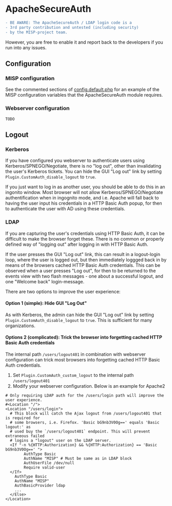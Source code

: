 # ApacheSecureAuth
<!---
Ugly diff hack to render text as red using Github's markdown parser
-->
```diff
- BE AWARE: The ApacheSecureAuth / LDAP login code is a 
- 3rd party contribution and untested (including security)
- by the MISP-project team.
```

However, you are free to enable it and report back to the developers if you run into any issues.

## Configuration
### MISP configuration
See the commented sections of [config.default.php](../app/Config/config.default.php) for an example of the MISP configuration variables that the ApacheSecureAuth module requires.

### Webserver configuration
`TODO`

## Logout
### Kerberos
If you have configured you webserver to authenticate users using Kerberos/SPNEGO/Negotiate, 
there is no "log out", other than invalidating the user's Kerberos tickets. 
You can hide the GUI "Log out" link by setting `Plugin.CustomAuth_disable_logout` to `true`.

If you just want to log in as another user, you should be able to do this in an ingonito window. 
Most browser will not allow Kerberos/SPNEGO/Negotiate authentification when in ingognito mode, 
and i.e. Apache will fall back to having  the user input his credentials in a HTTP Basic Auth 
popup, for then to authenticate the user with AD using these credentials.

### LDAP
If you are capturing the user's credentials using HTTP Basic Auth, it can be difficult to make
the browser forget these. 
There is no common or properly defined way of "logging out" after logging in with HTTP Basic Auth.

If the user presses the GUI "Log out" link, this can result in a logout-login loop, where the user
is logged out, but then immediately loggged back in by means of the browsers cached HTTP Basic Auth
credentials. This can be observed when a user presses "Log out", for then to be returned to the 
events view with two flash messages - one about a successful logout, and one "Welcome back" login-message.

There are two options to improve the user experience:

#### Option 1 (simple): Hide GUI "Log Out"
As with Kerberos, the admin can hide the GUI "Log out" link by setting `Plugin.CustomAuth_disable_logout` to `true`. 
This is sufficient for many organizations.

#### Options 2 (complicated): Trick the browser into forgetting cached HTTP Basic Auth credentials
The internal path `/users/logout401` in combination with webserver configuration 
can trick most browsers into forgetting cached HTTP Basic Auth credentials.

1. Set `Plugin.CustomAuth_custom_logout` to the internal path `/users/logout401`
2. Modify your webserver configuration. Below is an example for Apache2

````
# Only requiring LDAP auth for the /users/login path will improve the user experience.
#<Location "/">
<Location "/users/login">
  # This block will catch the Ajax logout from /users/logout401 that is required for
  # some browsers, i.e. Firefox. 'Basic bG9nb3V0Og==' equals 'Basic logout:' as
  # used buy the `/users/logout401` endpoint. This will prevent extraneous failed
  # logins a "logout" user on the LDAP server.
  <If "-n %{HTTP:Authorization} && %{HTTP:Authorization} == 'Basic bG9nb3V0Og==' ">
        AuthType Basic
        AuthName "MISP" # Must be same as in LDAP block
        AuthUserFile /dev/null
        Require valid-user
  </If>
    AuthType Basic
    AuthName "MISP"
    AuthBasicProvider ldap
    ...
  </Else>
</Location>
````
